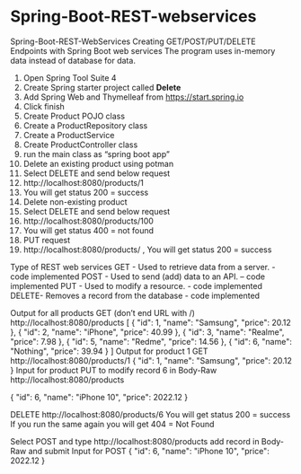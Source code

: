 # Spring-Boot-REST-webservices
Spring-Boot-REST-WebServices
Creating GET/POST/PUT/DELETE Endpoints with Spring Boot web services
The program uses in-memory data instead of database for data.

1)	Open Spring Tool  Suite 4
2)	Create Spring starter project called **Delete**
3)	Add Spring Web and Thymelleaf from https://start.spring.io
4)	Click finish
5)	Create Product POJO class
6)	Create a ProductRepository class
7)	Create a ProductService
8)	Create  ProductController class
9)	run the main class as “spring boot app”
10)	Delete an existing product using potman
11)	Select DELETE and send below request
12)	http://localhost:8080/products/1
13)	You will get status 200 = success 
14)	Delete non-existing product
15)	Select DELETE and send below request
16)	http://localhost:8080/products/100 
17)	You will get status 400 = not found
18)	PUT request
19)	http://localhost:8080/products/ , You will get status 200 = success 

Type of REST web services
	GET - Used to retrieve data from a server. - code implemented
	POST - Used to send (add) data to an API. – code implemented
	PUT - Used to modify a resource. - code implemented
	DELETE- Removes a record from the database - code implemented

Output for all products GET (don’t end URL with /)
http://localhost:8080/products
[
    {
        "id": 1,
        "name": "Samsung",
        "price": 20.12
    },
    {
        "id": 2,
        "name": "iPhone",
        "price": 40.99
    },
    {
        "id": 3,
        "name": "Realme",
        "price": 7.98
    },
    {
        "id": 5,
        "name": "Redme",
        "price": 14.56
    },
    {
        "id": 6,
        "name": "Nothing",
        "price": 39.94
    }
]
Output for product 1 GET
http://localhost:8080/products/1
{
    "id": 1,
    "name": "Samsung",
    "price": 20.12
}
Input for product PUT to modify record 6 in Body-Raw
http://localhost:8080/products

{
    "id": 6,
    "name": "iPhone 10",
    "price": 2022.12
}

DELETE http://localhost:8080/products/6 You will get status 200 = success
If you run the same again you will get 404 = Not Found

Select POST and type http://localhost:8080/products add record in Body-Raw and submit
Input for POST
{
    "id": 6,
    "name": "iPhone 10",
    "price": 2022.12
}
